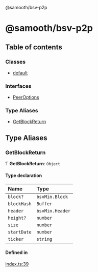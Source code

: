 @samooth/bsv-p2p

# @samooth/bsv-p2p

## Table of contents

### Classes

- [default](classes/default.md)

### Interfaces

- [PeerOptions](interfaces/PeerOptions.md)

### Type Aliases

- [GetBlockReturn](README.md#getblockreturn)

## Type Aliases

### GetBlockReturn

Ƭ **GetBlockReturn**: `Object`

#### Type declaration

| Name | Type |
| :------ | :------ |
| `block?` | `bsvMin.Block` |
| `blockHash` | `Buffer` |
| `header` | `bsvMin.Header` |
| `height?` | `number` |
| `size` | `number` |
| `startDate` | `number` |
| `ticker` | `string` |

#### Defined in

[index.ts:39](https://github.com/samooth/bsv-p2p//blob/master/src/index.ts#L39)
